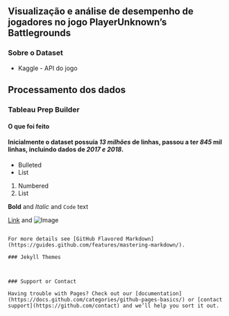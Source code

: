 ## Visualização e análise de desempenho de jogadores no jogo PlayerUnknown’s Battlegrounds

### Sobre o Dataset
- Kaggle - API do jogo

## Processamento dos dados

### Tableau Prep Builder
#### O que foi feito
#### Inicialmente o dataset possuía _13 milhões_ de linhas, passou a ter _845_ mil linhas, incluindo dados de _2017 e 2018_. 



- Bulleted
- List

1. Numbered
2. List

**Bold** and _Italic_ and `Code` text

[Link](url) and ![Image](src)
```

For more details see [GitHub Flavored Markdown](https://guides.github.com/features/mastering-markdown/).

### Jekyll Themes



### Support or Contact

Having trouble with Pages? Check out our [documentation](https://docs.github.com/categories/github-pages-basics/) or [contact support](https://github.com/contact) and we’ll help you sort it out.
